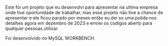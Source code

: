 Este foi um projeto que eu desenvolvi para apresentar na ultima empresa onde tive oportunidade de trabalhar, 
mas esse projeto não tive a chance de apresentar e ele ficou parado por meses 
então eu dei so uma polida nos detalhes agora em dezembro de 2023 e enviei os codigos aberto para qualquer pessoas utilizar.

Foi desenvolvido no MySQL WORKBENCH.
